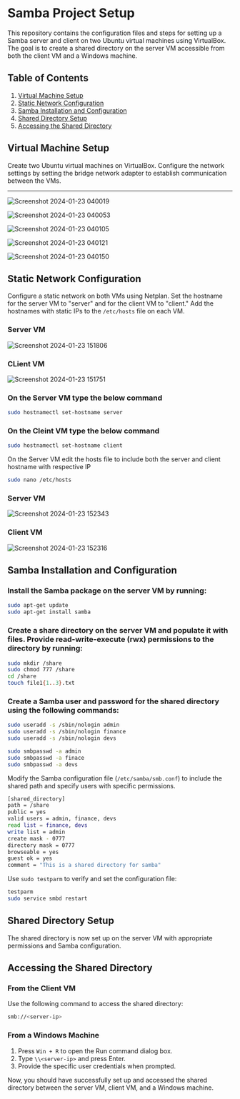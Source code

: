 # Samba Project Setup

This repository contains the configuration files and steps for setting up a Samba server and client on two Ubuntu virtual machines using VirtualBox. The goal is to create a shared directory on the server VM accessible from both the client VM and a Windows machine.

## Table of Contents
1. [Virtual Machine Setup](#virtual-machine-setup)
2. [Static Network Configuration](#static-network-configuration)
3. [Samba Installation and Configuration](#samba-installation-and-configuration)
4. [Shared Directory Setup](#shared-directory-setup)
5. [Accessing the Shared Directory](#accessing-the-shared-directory)

## Virtual Machine Setup

Create two Ubuntu virtual machines on VirtualBox. Configure the network settings by setting the bridge network adapter to establish communication between the VMs.

--------------------------------------------------------------------------------------------------------------

![Screenshot 2024-01-23 040019](https://github.com/abdulmalik-devs/terraform-ecommerce/assets/62616273/0f64b6a3-989f-451e-aac4-5db2a9cb6ab5)

![Screenshot 2024-01-23 040053](https://github.com/abdulmalik-devs/terraform-ecommerce/assets/62616273/1f534a35-d62c-49eb-8912-b82b9f964b45)

![Screenshot 2024-01-23 040105](https://github.com/abdulmalik-devs/terraform-ecommerce/assets/62616273/e1b78d1e-a70f-4646-a44a-aa3f55b5d603)

![Screenshot 2024-01-23 040121](https://github.com/abdulmalik-devs/terraform-ecommerce/assets/62616273/5b8c5398-7709-478a-96f8-f260a485a09d)

![Screenshot 2024-01-23 040150](https://github.com/abdulmalik-devs/terraform-ecommerce/assets/62616273/25aab10c-9720-421b-85d5-bea451215c51)


## Static Network Configuration

Configure a static network on both VMs using Netplan. Set the hostname for the server VM to "server" and for the client VM to "client." Add the hostnames with static IPs to the `/etc/hosts` file on each VM.


### Server VM
![Screenshot 2024-01-23 151806](https://github.com/abdulmalik-devs/terraform-ecommerce/assets/62616273/485667da-9e10-4bbf-9ce4-36f9f64717b8)

### CLient VM
![Screenshot 2024-01-23 151751](https://github.com/abdulmalik-devs/terraform-ecommerce/assets/62616273/b33001e2-00ad-4f7b-8752-34f1f69cb69d)


### On the Server VM type the below command
```bash
sudo hostnamectl set-hostname server
```

### On the Cleint VM type the below command
```bash
sudo hostnamectl set-hostname client
```

On the Server VM edit the hosts file to include both the server and client hostname with respective IP

```bash
sudo nano /etc/hosts
```
### Server VM
![Screenshot 2024-01-23 152343](https://github.com/abdulmalik-devs/terraform-ecommerce/assets/62616273/ab6b3f09-90e6-4144-afe2-971847ee1f6d)

### Client VM
![Screenshot 2024-01-23 152316](https://github.com/abdulmalik-devs/terraform-ecommerce/assets/62616273/1cc65440-a5a4-4720-9ab1-719a6ce35505)


## Samba Installation and Configuration

### Install the Samba package on the server VM by running:

```bash
sudo apt-get update
sudo apt-get install samba
```

### Create a share directory on the server VM and populate it with files. Provide read-write-execute (rwx) permissions to the directory by running:

```bash
sudo mkdir /share
sudo chmod 777 /share
cd /share
touch file1{1..3}.txt
```

### Create a Samba user and password for the shared directory using the following commands:

```bash
sudo useradd -s /sbin/nologin admin
sudo useradd -s /sbin/nologin finance
sudo useradd -s /sbin/nologin devs

sudo smbpasswd -a admin
sudo smbpasswd -a finace
sudo smbpasswd -a devs

```

Modify the Samba configuration file (`/etc/samba/smb.conf`) to include the shared path and specify users with specific permissions.

```bash
[shared_directory]
path = /share
public = yes
valid users = admin, finance, devs
read list = finance, devs
write list = admin
create mask - 0777
directory mask = 0777
browseable = yes
guest ok = yes
comment = "This is a shared directory for samba"
```
Use `sudo testparm` to verify and set the configuration file:

```bash
testparm
sudo service smbd restart
```

## Shared Directory Setup

The shared directory is now set up on the server VM with appropriate permissions and Samba configuration.

## Accessing the Shared Directory

### From the Client VM

Use the following command to access the shared directory:

```bash
smb://<server-ip>
```
### From a Windows Machine

1. Press `Win + R` to open the Run command dialog box.
2. Type `\\<server-ip>` and press Enter.
3. Provide the specific user credentials when prompted.

Now, you should have successfully set up and accessed the shared directory between the server VM, client VM, and a Windows machine.
